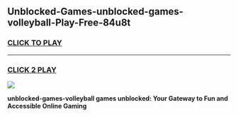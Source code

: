 
## Unblocked-Games-unblocked-games-volleyball-Play-Free-84u8t
<h3>
<a href="https://premium76.site?title=unblocked-games-volleyball&ref=09A">CLICK TO PLAY</a></h3>
<hr>

<h3>
<a href="https://premium76.site?title=unblocked-games-volleyball&ref=09A">CLICK 2 PLAY</a>
  
</h3>

<a href="https://premium76.site?title=unblocked-games-volleyball&ref=09A"><img src="https://clearcache.store/games.png"></a>


**unblocked-games-volleyball games unblocked: Your Gateway to Fun and Accessible Online Gaming**
